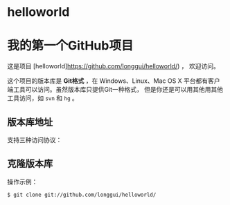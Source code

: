 helloworld
==========
# 我的第一个GitHub项目

这是项目 [helloworld]https://github.com/longgui/helloworld/) ，
欢迎访问。

这个项目的版本库是 **Git格式** ，在 Windows、Linux、Mac OS X
平台都有客户端工具可以访问。虽然版本库只提供Git一种格式，
但是你还是可以用其他用其他工具访问，如 ``svn`` 和 ``hg`` 。

## 版本库地址

支持三种访问协议：


## 克隆版本库

操作示例：

    $ git clone git://github.com/longgui/helloworld/
